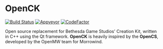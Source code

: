 # OpenCK
[![Build Status](https://travis-ci.com/Adam-Gleave/OpenCK.svg?branch=master)](https://travis-ci.com/Adam-Gleave/OpenCK)
[![Appveyor](https://ci.appveyor.com/api/projects/status/github/Adam-Gleave/OpenCK?svg=true)](https://ci.appveyor.com/project/Adam-Gleave/openck)
[![CodeFactor](https://www.codefactor.io/repository/github/adam-gleave/openck/badge)](https://www.codefactor.io/repository/github/adam-gleave/openck)

Open source replacement for Bethesda Game Studios' Creation Kit, written in C++ using the Qt framework. **OpenCK** is heavily inspired by the **OpenCS**, developed by the OpenMW team for Morrowind.
